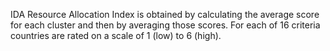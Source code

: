 IDA Resource Allocation Index is obtained by calculating the average score for each cluster and then by averaging those scores. For each of 16 criteria countries are rated on a scale of 1 (low) to 6 (high).
